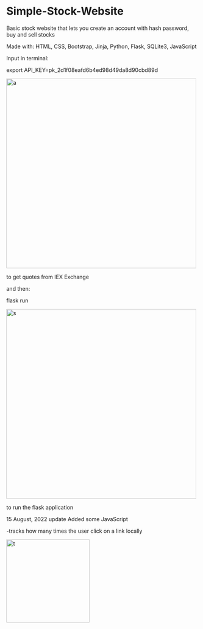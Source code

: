 # Simple-Stock-Website
Basic stock website that lets you create an account with hash password, buy and sell stocks

Made with: HTML, CSS, Bootstrap, Jinja, Python, Flask, SQLite3, JavaScript

Input in terminal:

export API_KEY=pk_2d1f08eafd6b4ed98d49da8d90cbd89d

<img width="498" alt="a" src="https://user-images.githubusercontent.com/100101063/180110577-69fccd95-158d-4612-8ad8-78ea53f4517d.png">

to get quotes from IEX Exchange

and then:

flask run

<img width="498" alt="s" src="https://user-images.githubusercontent.com/100101063/180110601-34af5a74-8e75-4748-9e5d-6694ae20a4aa.png">

to run the flask application


15 August, 2022 update
Added some JavaScript 

  -tracks how many times the user click on a link locally

<img width="218" alt="t" src="https://user-images.githubusercontent.com/100101063/184733715-e1554679-ed07-4866-b561-27b751a37dc9.png">
